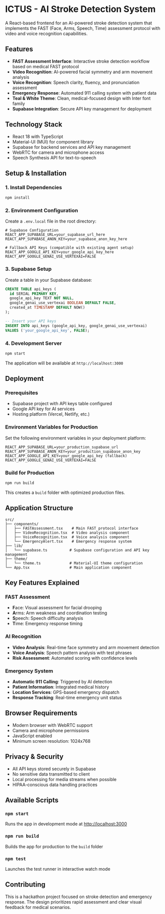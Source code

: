 # ICTUS - AI Stroke Detection System

A React-based frontend for an AI-powered stroke detection system that implements the FAST (Face, Arms, Speech, Time) assessment protocol with video and voice recognition capabilities.

## Features

- **FAST Assessment Interface**: Interactive stroke detection workflow based on medical FAST protocol
- **Video Recognition**: AI-powered facial symmetry and arm movement analysis
- **Voice Recognition**: Speech clarity, fluency, and pronunciation assessment
- **Emergency Response**: Automated 911 calling system with patient data
- **Teal & White Theme**: Clean, medical-focused design with Inter font family
- **Supabase Integration**: Secure API key management for deployment

## Technology Stack

- React 18 with TypeScript
- Material-UI (MUI) for component library
- Supabase for backend services and API key management
- WebRTC for camera and microphone access
- Speech Synthesis API for text-to-speech

## Setup & Installation

### 1. Install Dependencies

```bash
npm install
```

### 2. Environment Configuration

Create a `.env.local` file in the root directory:

```env
# Supabase Configuration
REACT_APP_SUPABASE_URL=your_supabase_url_here
REACT_APP_SUPABASE_ANON_KEY=your_supabase_anon_key_here

# Fallback API Keys (compatible with existing agent setup)
REACT_APP_GOOGLE_API_KEY=your_google_api_key_here
REACT_APP_GOOGLE_GENAI_USE_VERTEXAI=FALSE
```

### 3. Supabase Setup

Create a table in your Supabase database:

```sql
CREATE TABLE api_keys (
  id SERIAL PRIMARY KEY,
  google_api_key TEXT NOT NULL,
  google_genai_use_vertexai BOOLEAN DEFAULT FALSE,
  created_at TIMESTAMP DEFAULT NOW()
);

-- Insert your API keys
INSERT INTO api_keys (google_api_key, google_genai_use_vertexai) 
VALUES ('your_google_api_key', FALSE);
```

### 4. Development Server

```bash
npm start
```

The application will be available at `http://localhost:3000`

## Deployment

### Prerequisites

- Supabase project with API keys table configured
- Google API key for AI services
- Hosting platform (Vercel, Netlify, etc.)

### Environment Variables for Production

Set the following environment variables in your deployment platform:

```
REACT_APP_SUPABASE_URL=your_production_supabase_url
REACT_APP_SUPABASE_ANON_KEY=your_production_supabase_anon_key
REACT_APP_GOOGLE_API_KEY=your_google_api_key (fallback)
REACT_APP_GOOGLE_GENAI_USE_VERTEXAI=FALSE
```

### Build for Production

```bash
npm run build
```

This creates a `build` folder with optimized production files.

## Application Structure

```
src/
├── components/
│   ├── FASTAssessment.tsx    # Main FAST protocol interface
│   ├── VideoRecognition.tsx  # Video analysis component
│   ├── VoiceRecognition.tsx  # Voice analysis component
│   └── EmergencyAlert.tsx    # Emergency response system
├── lib/
│   └── supabase.ts          # Supabase configuration and API key management
├── theme/
│   └── theme.ts             # Material-UI theme configuration
└── App.tsx                  # Main application component
```

## Key Features Explained

### FAST Assessment
- **F**ace: Visual assessment for facial drooping
- **A**rms: Arm weakness and coordination testing
- **S**peech: Speech difficulty analysis
- **T**ime: Emergency response timing

### AI Recognition
- **Video Analysis**: Real-time face symmetry and arm movement detection
- **Voice Analysis**: Speech pattern analysis with test phrases
- **Risk Assessment**: Automated scoring with confidence levels

### Emergency System
- **Automatic 911 Calling**: Triggered by AI detection
- **Patient Information**: Integrated medical history
- **Location Services**: GPS-based emergency dispatch
- **Response Tracking**: Real-time emergency unit status

## Browser Requirements

- Modern browser with WebRTC support
- Camera and microphone permissions
- JavaScript enabled
- Minimum screen resolution: 1024x768

## Privacy & Security

- All API keys stored securely in Supabase
- No sensitive data transmitted to client
- Local processing for media streams when possible
- HIPAA-conscious data handling practices

## Available Scripts

### `npm start`
Runs the app in development mode at [http://localhost:3000](http://localhost:3000)

### `npm run build`
Builds the app for production to the `build` folder

### `npm test`
Launches the test runner in interactive watch mode

## Contributing

This is a hackathon project focused on stroke detection and emergency response. The design prioritizes rapid assessment and clear visual feedback for medical scenarios.